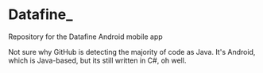 # Datafine_
Repository for the Datafine Android mobile app

Not sure why GitHub is detecting the majority of code as Java. It's Android, which is Java-based, but its still written in C#, oh well.
